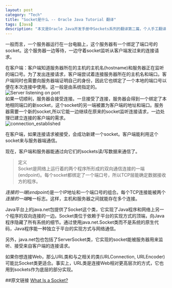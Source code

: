 ```yaml
---
layout: post    
category: "Tech"   
title: "Socket是什么 -- Oracle Java Tutorial 翻译"      
tags: [Java]    
description: "本文是Oracle Java开发手册中Sockets系列的翻译第二篇，个人手工翻译，非转载。"
---
```


一般而言，一个服务器运行在一台电脑上，这个服务器有一个绑定了端口号的socket。这个服务器一边等待，一边守着socket监听从客户端发过来的连接请求。  

在客户端：客户端知道服务器所在的主机的主机名(hostname)和服务器正在监听的端口号。为了发出连接请求，客户端尝试着连接服务器所在的主机名和端口。客户端同时也需要向服务器端证明自己的身份，因此它也绑定了一个本地的端口号以便在本次连接中使用。这一般是由系统指定的。   
![Server listening on port](http://docs.oracle.com/javase/tutorial/figures/networking/5connect.gif)    
如果一切顺利，服务器会接受连接。一旦接受了连接，服务器会得到一个绑定了本地相同端口的新socket，这个socket的另一端被置为客户端的地址和端口。服务器需要一个新的socket,所以它能一边继续在原来的socket监听连接请求，一边处理已建立连接的客户端的需求。   
![connection_established](http://docs.oracle.com/javase/tutorial/figures/networking/6connect.gif)    

在客户端，如果连接请求被接受，会成功新建一个socket。客户端能利用这个socket来与服务器端通信。   

现在，客户端和服务器能通过向它们的sockets读/写数据来通信了。   

>定义      
>Socket是网络上运行着的两个程序所形成的双向通信连接的一端(endpoint)。每个socket都绑定了一个端口号，所以TCP层能确定数据接收方的程序。  

*连接的一端*(*endpoint*)是一个IP地址和一个端口号的组合。每个TCP连接能被两个*连接的一端*唯一标志。这样，主机和服务器之间就能存在多个连接。   

Java平台上的java.net包提供了Socket这个类，它实现了Java程序和网络上另一个程序的双向连接的一边。Socket类位于依赖于平台的实现方式的顶端，向Java程序隐藏了所有系统的细节。通过使用java.net.Socket类而不是系统的原生代码，Java程序能一种独立于平台的实现方式与网络通信。    

另外，java.net包也包括了ServerSocket类，它实现的socket能被服务器用来监听、接受来自客户端的连接请求。   

如果你想连接Web，那么URL类和与之相关的类(URLConnection, URLEncoder)可能比Socket类更适合。事实上，URL类是连接Web相对更高层次的方式，它也用到sockets作为底层的部分实现。   


##原文链接
[What Is a Socket?](http://docs.oracle.com/javase/tutorial/networking/sockets/definition.html)
